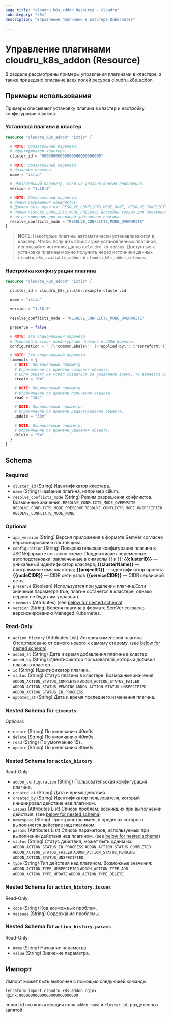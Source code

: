 ```yaml
---
page_title: "cloudru_k8s_addon Resource - cloudru"
subcategory: "k8s"
description: "Управление плагинами в кластере Kubernetes"
  
---
```


# Управление плагинами cloudru_k8s_addon (Resource)

В разделе рассмотрены примеры управления плагинами в кластере, а также приведено описание всех полей ресурса cloudru_k8s_addon.

## Примеры использования

Примеры описывают установку плагина в кластер и настройку конфигурации плагина.

### Установка плагина в кластер

```terraform
resource "cloudru_k8s_addon" "istio" {

  # NOTE: Обязательный параметр.
  # Идентификатор кластера.
  cluster_id = "00000000000000000000000000"

  # NOTE: Обязательный параметр.
  # Название плагина.
  name = "istio"

  # Обязательный параметр, если не указана версия приложения.
  version = "1.18.0"

  # NOTE: Обязательный параметр.
  # Режим разрешения конфликтов.
  # Должен быть один из: RESOLVE_CONFLICTS_MODE_NONE, RESOLVE_CONFLICTS_MODE_OVERWRITE.
  # Режим RESOLVE_CONFLICTS_MODE_PRESERVE доступен только для обновлений плагина,
  # но не применим для операций добавления плагина.
  resolve_conflicts_mode = "RESOLVE_CONFLICTS_MODE_OVERWRITE"
}
```

> **NOTE**: Некоторые плагины автоматически устанавливаются в кластер. Чтобы получить список уже установленных плагинов, используйте источник данных `cloudru_k8_addons`. Доступные к установке плагины можно получить через источники данных `cloudru_k8s_available_addons` и `cloudru_k8s_addon_releases`.

### Настройка конфигурации плагина

```terraform
resource "cloudru_k8s_addon" "istio" {

  cluster_id = cloudru_k8s_cluster.example-cluster.id

  name = "istio"

  version = "1.18.0"

  resolve_conflicts_mode = "RESOLVE_CONFLICTS_MODE_OVERWRITE"

  preserve = false

  # NOTE: это опциональный параметр
  # Пользовательская конфигурация плагина в JSON-формате.
  configuration = " {\"commonLabels\": {\"applied-by\": \"terraform\"}}"

  # NOTE: Это опциональный параметр
  timeouts = {
    # NOTE: Опциональный параметр.
    # Ограничение по времени создания объекта.
    # Если объект не успел создаться за указанное время, то вернется ошибка, при этом автоматического удаления не последует.
    create = "8m"

    # NOTE: Опциональный параметр.
    # Ограничение по времени получения объекта.
    read = "15s"

    # NOTE: Опциональный параметр.
    # Ограничение по времени редактирования объекта.
    update = "30m"

    # NOTE: Опциональный параметр.
    # Ограничение по времени удаления объекта.
    delete = "5m"
  }
}
```

<!-- schema generated by tfplugindocs -->
## Schema

### Required

- `cluster_id` (String) Идентификатор кластера.
- `name` (String) Название плагина, например cilium.
- `resolve_conflicts_mode` (String) Режим разрешения конфликтов. Возможные значения: `RESOLVE_CONFLICTS_MODE_OVERWRITE` `RESOLVE_CONFLICTS_MODE_PRESERVE` `RESOLVE_CONFLICTS_MODE_UNSPECIFIED` `RESOLVE_CONFLICTS_MODE_NONE`.

### Optional

- `app_version` (String) Версия приложения в формате SemVer согласно версионированию поставщика.
- `configuration` (String) Пользовательская конфигурация плагина в JSON-формате согласно схеме. Поддерживает переменные автоподстановки, заключенные в символы {{ и }}: **{{clusterID}}** — уникальный идентификатор кластера; **{{clusterName}}** — программное имя кластера; **{{projectID}}** — идентификатор проекта **{{nodeCIDR}}** — CIDR сети узлов **{{serviceCIDR}}** — CIDR сервисной сети.
- `preserve` (Boolean) Используется при удалении плагина.Если значение параметра true, плагин останется в кластере, однако сервис не будет им управлять.
- `timeouts` (Attributes) (see [below for nested schema](#nestedatt--timeouts))
- `version` (String) Версия плагина в формате SemVer согласно версионированию Managed Kubernetes.

### Read-Only

- `action_history` (Attributes List) История изменений плагина. Отсортировано от самого нового к самому старому. (see [below for nested schema](#nestedatt--action_history))
- `added_at` (String) Дата и время добавления плагина в кластер.
- `added_by` (String) Идентификатор пользователя, который добавил плагин в кластер.
- `id` (String) Идентификатор плагина.
- `status` (String) Статус плагина в кластере. Возможные значения: `ADDON_ACTION_STATUS_COMPLETED` `ADDON_ACTION_STATUS_FAILED` `ADDON_ACTION_STATUS_PENDING` `ADDON_ACTION_STATUS_UNSPECIFIED` `ADDON_ACTION_STATUS_IN_PROGRESS`.
- `updated_at` (String) Дата и время последнего изменения плагина.

<a id="nestedatt--timeouts"></a>
### Nested Schema for `timeouts`

Optional:

- `create` (String) По умолчанию 40m0s.
- `delete` (String) По умолчанию 40m0s.
- `read` (String) По умолчанию 15s.
- `update` (String) По умолчанию 30m0s.


<a id="nestedatt--action_history"></a>
### Nested Schema for `action_history`

Read-Only:

- `addon_configuration` (String) Пользовательская конфигурация плагина.
- `created_at` (String) Дата и время действия.
- `created_by` (String) Идентификатор пользователя, который инициировал действие над плагином.
- `issues` (Attributes List) Список проблем, возникших при выполнении действия. (see [below for nested schema](#nestedatt--action_history--issues))
- `namespace` (String) Пространство имен, в пределах которого выполняется действие над плагином.
- `params` (Attributes List) Список параметров, используемых при выполнении действия над плагином. (see [below for nested schema](#nestedatt--action_history--params))
- `status` (String) Статус действия, может быть одним из: `ADDON_ACTION_STATUS_IN_PROGRESS` `ADDON_ACTION_STATUS_COMPLETED` `ADDON_ACTION_STATUS_FAILED` `ADDON_ACTION_STATUS_PENDING` `ADDON_ACTION_STATUS_UNSPECIFIED`.
- `type` (String) Тип действия над плагином. Возможные значения: `ADDON_ACTION_TYPE_UNSPECIFIED` `ADDON_ACTION_TYPE_ADD` `ADDON_ACTION_TYPE_UPDATE` `ADDON_ACTION_TYPE_DELETE`.

<a id="nestedatt--action_history--issues"></a>
### Nested Schema for `action_history.issues`

Read-Only:

- `code` (String) Код возможных проблем.
- `message` (String) Содержание проблемы.


<a id="nestedatt--action_history--params"></a>
### Nested Schema for `action_history.params`

Read-Only:

- `name` (String) Название параметра.
- `value` (String) Значение параметра.

## Импорт

Импорт может быть выполнен с помощью следующей команды:

```shell
terraform import cloudru_k8s_addon.nginx nginx,00000000000000000000000000
```

Import id это конкатенация поля `addon_name` и `cluster_id`, разделенных запятой.